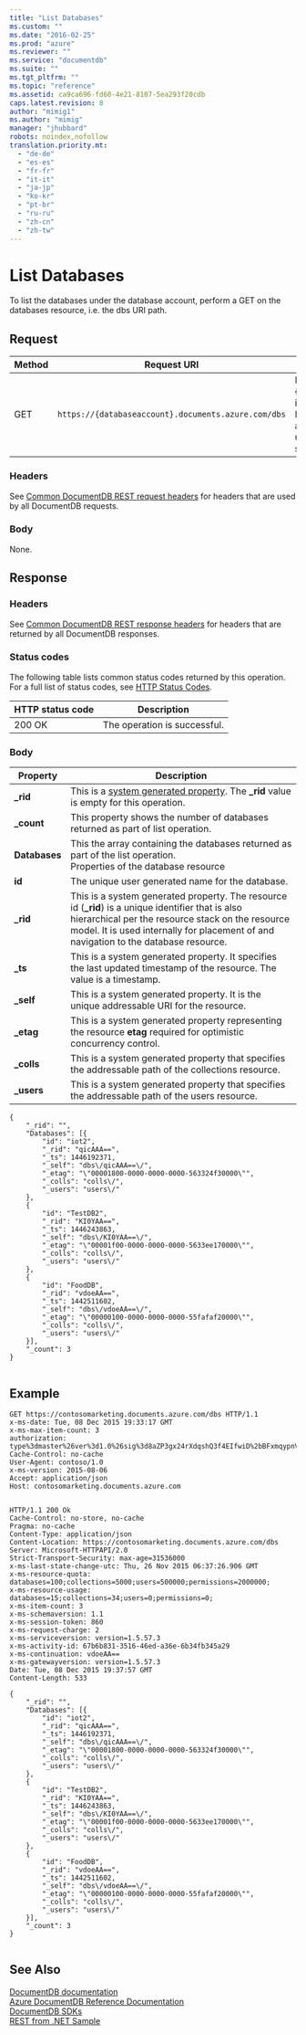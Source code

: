 ```yaml
---
title: "List Databases"
ms.custom: ""
ms.date: "2016-02-25"
ms.prod: "azure"
ms.reviewer: ""
ms.service: "documentdb"
ms.suite: ""
ms.tgt_pltfrm: ""
ms.topic: "reference"
ms.assetid: ca9ca696-fd60-4e21-8107-5ea293f20cdb
caps.latest.revision: 8
author: "mimig1"
ms.author: "mimig"
manager: "jhubbard"
robots: noindex,nofollow
translation.priority.mt: 
  - "de-de"
  - "es-es"
  - "fr-fr"
  - "it-it"
  - "ja-jp"
  - "ko-kr"
  - "pt-br"
  - "ru-ru"
  - "zh-cn"
  - "zh-tw"
---
```

# List Databases
  To list the databases under the database account, perform a GET on the databases resource, i.e. the dbs URI path.  
  
## Request  
  
|Method|Request URI|Description|  
|------------|-----------------|-----------------|  
|GET|`https://{databaseaccount}.documents.azure.com/dbs`|Note that the {databaseaccount} is the name of the DocumentDB account created under your subscription.|  
  
### Headers  
 See [Common DocumentDB REST request headers](../DocumentDBREST/common-documentdb-rest-request-headers.md) for headers that are used by all DocumentDB requests.  
  
### Body  
 None.  
  
## Response  
  
### Headers  
 See [Common DocumentDB REST response headers](../DocumentDBREST/common-documentdb-rest-response-headers.md) for headers that are returned by all DocumentDB responses.  
  
### Status codes  
 The following table lists common status codes returned by this operation. For a full list of status codes, see [HTTP Status Codes](https://msdn.microsoft.com/library/azure/dn783364.aspx).  
  
|HTTP status code|Description|  
|----------------------|-----------------|  
|200 OK|The operation is successful.|  
  
### Body  
  
|Property|Description|  
|--------------|-----------------|  
|**_rid**|This is a [system generated property](http://azure.microsoft.com/documentation/articles/documentdb-resources/#system-vs-user-defined-resources). The **_rid** value is empty for this operation.|  
|**_count**|This property shows the number of databases returned as part of list operation.|  
|**Databases**|This the array containing the databases returned as part of the list operation.<br />Properties of the database resource|  
|**id**|The unique user generated name for the database.|  
|**_rid**|This is a system generated property. The resource id (**_rid**) is a unique identifier that is also hierarchical per the resource stack on the resource model. It is used internally for placement of and navigation to the database resource.|  
|**_ts**|This is a system generated property. It specifies the last updated timestamp of the resource. The value is a timestamp.|  
|**_self**|This is a system generated property. It is the unique addressable URI for the resource.|  
|**_etag**|This is a system generated property representing the resource **etag** required for optimistic concurrency control.|  
|**_colls**|This is a system generated property that specifies the addressable path of the collections resource.|  
|**_users**|This is a system generated property that specifies the addressable path of the users resource.|  
  
```  
{  
    "_rid": "",  
    "Databases": [{  
        "id": "iot2",  
        "_rid": "qicAAA==",  
        "_ts": 1446192371,  
        "_self": "dbs\/qicAAA==\/",  
        "_etag": "\"00001800-0000-0000-0000-563324f30000\"",  
        "_colls": "colls\/",  
        "_users": "users\/"  
    },  
    {  
        "id": "TestDB2",  
        "_rid": "KI0YAA==",  
        "_ts": 1446243863,  
        "_self": "dbs\/KI0YAA==\/",  
        "_etag": "\"00001f00-0000-0000-0000-5633ee170000\"",  
        "_colls": "colls\/",  
        "_users": "users\/"  
    },  
    {  
        "id": "FoodDB",  
        "_rid": "vdoeAA==",  
        "_ts": 1442511602,  
        "_self": "dbs\/vdoeAA==\/",  
        "_etag": "\"00000100-0000-0000-0000-55fafaf20000\"",  
        "_colls": "colls\/",  
        "_users": "users\/"  
    }],  
    "_count": 3  
}  
  
```  
  
## Example  
  
```  
GET https://contosomarketing.documents.azure.com/dbs HTTP/1.1  
x-ms-date: Tue, 08 Dec 2015 19:33:17 GMT  
x-ms-max-item-count: 3  
authorization: type%3dmaster%26ver%3d1.0%26sig%3d8aZP3gx24rXdqshQ3f4EIfwiD%2bBFxmqypnVg9GQkpwU%3d  
Cache-Control: no-cache  
User-Agent: contoso/1.0  
x-ms-version: 2015-08-06  
Accept: application/json  
Host: contosomarketing.documents.azure.com  
  
```  
  
```  
HTTP/1.1 200 Ok  
Cache-Control: no-store, no-cache  
Pragma: no-cache  
Content-Type: application/json  
Content-Location: https://contosomarketing.documents.azure.com/dbs  
Server: Microsoft-HTTPAPI/2.0  
Strict-Transport-Security: max-age=31536000  
x-ms-last-state-change-utc: Thu, 26 Nov 2015 06:37:26.906 GMT  
x-ms-resource-quota: databases=100;collections=5000;users=500000;permissions=2000000;  
x-ms-resource-usage: databases=15;collections=34;users=0;permissions=0;  
x-ms-item-count: 3  
x-ms-schemaversion: 1.1  
x-ms-session-token: 860  
x-ms-request-charge: 2  
x-ms-serviceversion: version=1.5.57.3  
x-ms-activity-id: 67b6b831-3516-46ed-a36e-6b34fb345a29  
x-ms-continuation: vdoeAA==  
x-ms-gatewayversion: version=1.5.57.3  
Date: Tue, 08 Dec 2015 19:37:57 GMT  
Content-Length: 533  
  
{  
    "_rid": "",  
    "Databases": [{  
        "id": "iot2",  
        "_rid": "qicAAA==",  
        "_ts": 1446192371,  
        "_self": "dbs\/qicAAA==\/",  
        "_etag": "\"00001800-0000-0000-0000-563324f30000\"",  
        "_colls": "colls\/",  
        "_users": "users\/"  
    },  
    {  
        "id": "TestDB2",  
        "_rid": "KI0YAA==",  
        "_ts": 1446243863,  
        "_self": "dbs\/KI0YAA==\/",  
        "_etag": "\"00001f00-0000-0000-0000-5633ee170000\"",  
        "_colls": "colls\/",  
        "_users": "users\/"  
    },  
    {  
        "id": "FoodDB",  
        "_rid": "vdoeAA==",  
        "_ts": 1442511602,  
        "_self": "dbs\/vdoeAA==\/",  
        "_etag": "\"00000100-0000-0000-0000-55fafaf20000\"",  
        "_colls": "colls\/",  
        "_users": "users\/"  
    }],  
    "_count": 3  
}  
  
```  
  
## See Also  
 [DocumentDB documentation](http://azure.microsoft.com/documentation/services/documentdb/)   
 [Azure DocumentDB Reference Documentation](../Topic/Azure%20DocumentDB%20Reference%20Documentation.md)   
 [DocumentDB SDKs](https://azure.microsoft.com/documentation/articles/documentdb-sdk-dotnet/)   
 [REST from .NET Sample](https://github.com/Azure/azure-documentdb-dotnet/tree/master/samples/rest-from-.net)  
  
  
